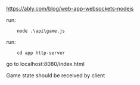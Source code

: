https://ably.com/blog/web-app-websockets-nodejs

run:
```
    node .\api\game.js
```

run:
```
    cd app http-server
```

go to localhost:8080/index.html

Game state should be received by client